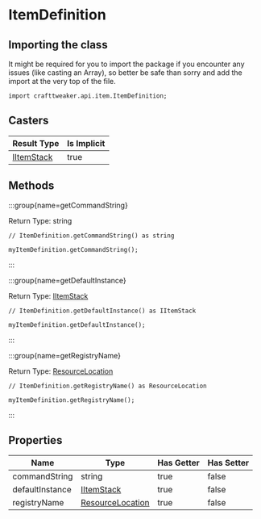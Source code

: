 # ItemDefinition

## Importing the class

It might be required for you to import the package if you encounter any issues (like casting an Array), so better be safe than sorry and add the import at the very top of the file.
```zenscript
import crafttweaker.api.item.ItemDefinition;
```


## Casters

|                Result Type                 | Is Implicit |
|--------------------------------------------|-------------|
| [IItemStack](/vanilla/api/item/IItemStack) | true        |

## Methods

:::group{name=getCommandString}

Return Type: string

```zenscript
// ItemDefinition.getCommandString() as string

myItemDefinition.getCommandString();
```

:::

:::group{name=getDefaultInstance}

Return Type: [IItemStack](/vanilla/api/item/IItemStack)

```zenscript
// ItemDefinition.getDefaultInstance() as IItemStack

myItemDefinition.getDefaultInstance();
```

:::

:::group{name=getRegistryName}

Return Type: [ResourceLocation](/vanilla/api/resource/ResourceLocation)

```zenscript
// ItemDefinition.getRegistryName() as ResourceLocation

myItemDefinition.getRegistryName();
```

:::


## Properties

|      Name       |                            Type                            | Has Getter | Has Setter |
|-----------------|------------------------------------------------------------|------------|------------|
| commandString   | string                                                     | true       | false      |
| defaultInstance | [IItemStack](/vanilla/api/item/IItemStack)                 | true       | false      |
| registryName    | [ResourceLocation](/vanilla/api/resource/ResourceLocation) | true       | false      |

